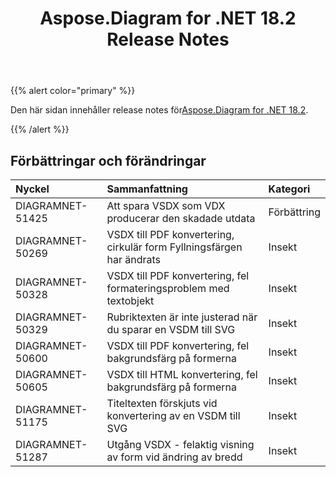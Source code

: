 ﻿---
title: Aspose.Diagram for .NET 18.2 Release Notes
type: docs
weight: 110
url: /sv/net/aspose-diagram-for-net-18-2-release-notes/
---
{{% alert color="primary" %}} 

 Den här sidan innehåller release notes för[Aspose.Diagram for .NET 18.2](https://www.nuget.org/packages/Aspose.Diagram/18.2.0).

{{% /alert %}} 
## **Förbättringar och förändringar**

|**Nyckel**|**Sammanfattning**|**Kategori**|
|:- |:- |:- |
|DIAGRAMNET-51425|Att spara VSDX som VDX producerar den skadade utdata|Förbättring|
|DIAGRAMNET-50269|VSDX till PDF konvertering, cirkulär form Fyllningsfärgen har ändrats|Insekt|
|DIAGRAMNET-50328   |VSDX till PDF konvertering, fel formateringsproblem med textobjekt|Insekt|
|DIAGRAMNET-50329|Rubriktexten är inte justerad när du sparar en VSDM till SVG|Insekt|
|DIAGRAMNET-50600|VSDX till PDF konvertering, fel bakgrundsfärg på formerna|Insekt|
|DIAGRAMNET-50605|VSDX till HTML konvertering, fel bakgrundsfärg på formerna|Insekt|
|DIAGRAMNET-51175|Titeltexten förskjuts vid konvertering av en VSDM till SVG|Insekt|
|DIAGRAMNET-51287|Utgång VSDX - felaktig visning av form vid ändring av bredd|Insekt|



